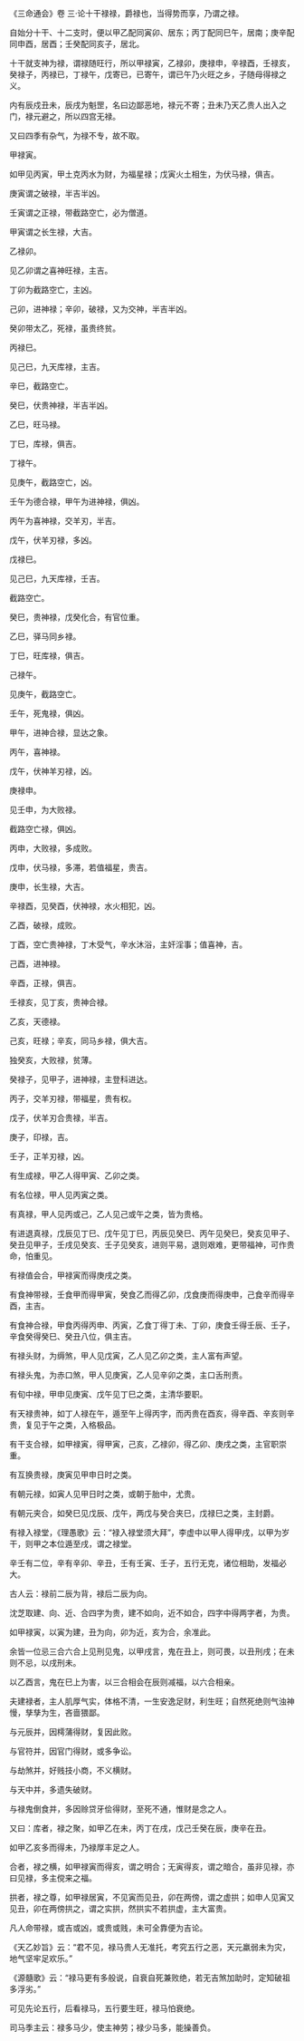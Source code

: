 《三命通会》卷 三·论十干禄禄，爵禄也，当得势而享，乃谓之禄。

自始分十干、十二支时，便以甲乙配同寅卯、居东；丙丁配同巳午，居南；庚辛配同申酉，居酉；壬癸配同亥子，居北。

十干就支神为禄，谓禄随旺行，所以甲禄寅，乙禄卯，庚禄申，辛禄酉，壬禄亥，癸禄子，丙禄已，丁禄午，戊寄已，已寄午，谓已午乃火旺之乡，子随母得禄之义。

内有辰戍丑未，辰戌为魁罡，名曰边鄙恶地，禄元不寄；丑未乃天乙贵人出入之门，禄元避之，所以四宫无禄。

又曰四季有杂气，为禄不专，故不取。

甲禄寅。

如甲见丙寅，甲土克丙水为财，为福星禄；戊寅火土相生，为伏马禄，俱吉。

庚寅谓之破禄，半吉半凶。

壬寅谓之正禄，带截路空亡，必为僧道。

甲寅谓之长生禄，大吉。

乙禄卯。

见乙卯谓之喜神旺禄，主吉。

丁卯为截路空亡，主凶。

己卯，进神禄；辛卯，破禄，又为交神，半吉半凶。

癸卯带太乙，死禄，虽贵终贫。

丙禄巳。

见己巳，九天库禄，主吉。

辛巳，截路空亡。

癸巳，伏贵神禄，半吉半凶。

乙巳，旺马禄。

丁巳，库禄，俱吉。

丁禄午。

见庚午，截路空亡，凶。

壬午为德合禄，甲午为进神禄，俱凶。

丙午为喜神禄，交羊刃，半吉。

戊午，伏羊刃禄，多凶。

戊禄巳。

见己巳，九天库禄，壬吉。

截路空亡。

癸巳，贵神禄，戊癸化合，有官位重。

乙巳，驿马同乡禄。

丁巳，旺库禄，俱吉。

己禄午。

见庚午，截路空亡。

壬午，死鬼禄，俱凶。

甲午，进神合禄，显达之象。

丙午，喜神禄。

戊午，伏神羊刃禄，凶。

庚禄申。

见壬申，为大败禄。

截路空亡禄，俱凶。

丙申，大败禄，多成败。

戊申，伏马禄，多滞，若值福星，贵吉。

庚申，长生禄，大吉。

辛禄酉，见癸酉，伏神禄，水火相犯，凶。

乙酉，破禄，成败。

丁酉，空亡贵神禄，丁木受气，辛水沐浴，主奸淫事；值喜神，吉。

己酉，进神禄。

辛酉，正禄，俱吉。

壬禄亥，见丁亥，贵神合禄。

乙亥，天德禄。

己亥，旺禄；辛亥，同马乡禄，俱大吉。

独癸亥，大败禄，贫薄。

癸禄子，见甲子，进神禄，主登科进达。

丙子，交羊刃禄，带福星，贵有权。

戊子，伏羊刃合贵禄，半吉。

庚子，印禄，吉。

壬子，正羊刃禄，凶。

有生成禄，甲乙人得甲寅、乙卯之类。

有名位禄，甲人见丙寅之类。

有真禄，甲人见丙或己，乙人见己或午之类，皆为贵格。

有进退真禄，戊辰见丁巳、戊午见丁巳，丙辰见癸巳、丙午见癸巳，癸亥见甲子、癸丑见甲子，壬戌见癸亥、壬子见癸亥，进则平易，退则艰难，更带福神，可作贵命，怕重见。

有禄值会合，甲禄寅而得庚戌之类。

有食神带禄，壬食甲而得甲寅，癸食乙而得乙卯，戊食庚而得庚申，己食辛而得辛酉，主吉。

有食神合禄，甲食丙得丙申、丙寅，乙食丁得丁未、丁卯，庚食壬得壬辰、壬子，辛食癸得癸巳、癸丑八位，俱主吉。

有禄头财，为缛煞，甲人见戊寅，乙人见乙卯之类，主人富有声望。

有禄头鬼，为赤口煞，甲人见庚寅，乙人见辛卯之类，主口舌刑责。

有旬中禄，甲申见庚寅、戊午见丁巳之类，主清华要职。

有天禄贵神，如丁人禄在午，遁至午上得丙字，而丙贵在酉亥，得辛酉、辛亥则辛贵，复见于午之类，入格极品。

有干支合禄，如甲禄寅，得甲寅，己亥，乙禄卯，得乙卯、庚戌之类，主官职崇重。

有互换贵禄，庚寅见甲申日时之类。

有朝元禄，如寅人见甲日时之类，或朝于胎中，尤贵。

有朝元夹合，如癸巳见戊辰、戊午，两戊与癸合夹巳，戊禄巳之类，主封爵。

有禄入禄堂，《理愚歌》云：“禄入禄堂须大拜”，李虚中以甲人得甲戌，以甲为岁干，则甲之本位遁至戌，谓之禄堂。

辛壬有二位，辛有辛卯、辛丑，壬有壬寅、壬子，五行无克，诸位相助，发福必大。

古人云：禄前二辰为背，禄后二辰为向。

沈芝取建、向、近、合四字为贵，建不如向，近不如合，四字中得两字者，为贵。

如甲禄寅，以寅为建，丑为向，卯为近，亥为合，余准此。

余皆一位忌三合六合上见刑见鬼，以甲戌言，鬼在丑上，则可畏，以丑刑戌；在未则不忌，以戌刑未。

以乙酉言，鬼在巳上为害，以三合相会在辰则减福，以六合相亲。

夫建禄者，主人肌厚气实，体格不清，一生安逸足财，利生旺；自然死绝则气浊神慢，孳孳为生，吝啬猥鄙。

与元辰并，因樗蒲得财，复因此败。

与官符并，因官门得财，或多争讼。

与劫煞并，好贱技小商，不义横财。

与天中并，多遗失破财。

与禄鬼倒食并，多因赊贷牙侩得财，至死不通，惟财是念之人。

又曰：库者，禄之聚，如甲乙在未，丙丁在戌，戊己壬癸在辰，庚辛在丑。

如甲乙亥多而得未，乃禄厚丰足之人。

合者，禄之横，如甲禄寅而得亥，谓之明合；无寅得亥，谓之暗合，虽非见禄，亦曰见禄，多主傥来之福。

拱者，禄之尊，如甲禄居寅，不见寅而见丑，卯在两傍，谓之虚拱；如申人见寅又见丑，卯在两傍拱之，谓之实拱，然拱实不若拱虚，主大富贵。

凡人命带禄，或吉或凶，或贵或贱，未可全靠便为吉论。

《天乙妙旨》云：“君不见，禄马贵人无准托，考究五行之恶，天元羸弱未为灾，地气坚牢足欢乐。”

《源髓歌》云：“禄马更有多般说，自衰自死兼败绝，若无吉煞加助时，定知破祖多浮劣。”

可见先论五行，后看禄马，五行要生旺，禄马怕衰绝。

司马季主云：禄多马少，使主神劳；禄少马多，能操善负。

